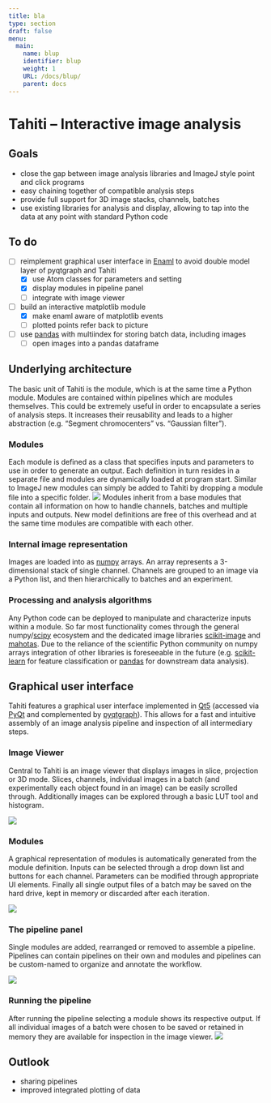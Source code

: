 ```yaml
---
title: bla
type: section
draft: false
menu:
  main:
    name: blup
    identifier: blup
    weight: 1
    URL: /docs/blup/
    parent: docs
---
```


# Tahiti – Interactive image analysis

## Goals
- close the gap between image analysis libraries and ImageJ style point and click programs
- easy chaining together of compatible analysis steps
- provide full support for 3D image stacks, channels, batches
- use existing libraries for analysis and display, allowing to tap into the data at any point with standard Python code

## To do

- [ ] reimplement graphical user interface in [Enaml][2] to avoid double model layer of pyqtgraph and Tahiti
	- [x] use Atom classes for parameters and setting
	- [x] display modules in pipeline panel
	- [ ] integrate with image viewer
- [ ] build an interactive matplotlib module
	- [x] make enaml aware of matplotlib events
	- [ ] plotted points refer back to picture
- [ ] use [pandas][10] with multiindex for storing batch data, including images
	- [ ] open images into a pandas dataframe

## Underlying architecture
The basic unit of Tahiti is the module, which is at the same time a Python module. Modules are contained within pipelines which are modules themselves. This could be extremely useful in order to encapsulate a series of analysis steps. It increases their reusability and leads to a higher abstraction (e.g. “Segment chromocenters” vs. “Gaussian filter”).

### Modules
Each module is defined as a class that specifies inputs and parameters to use in order to generate an output. Each definition in turn resides in a separate file and modules are dynamically loaded at program start. Similar to ImageJ new modules can simply be added to Tahiti by dropping a module file into a specific folder.
![][image-1]
Modules inherit from a base modules that contain all information  on how to handle channels, batches and multiple inputs and outputs. New model definitions are free of this overhead and at the same time modules are compatible with each other.

### Internal image representation
Images are loaded into as [numpy][12] arrays. An array represents a 3-dimensional stack of single channel. Channels are grouped to an image via a Python list, and then hierarchically to batches and an experiment.

### Processing and analysis algorithms
Any Python code can be deployed to manipulate and characterize inputs within a module. So far most functionality comes through the general numpy/[scipy][13] ecosystem and the dedicated image libraries [scikit-image][14] and [mahotas][15]. Due to the reliance of the scientific Python community on numpy arrays integration of other libraries is foreseeable in the future (e.g. [scikit-learn][16] for feature classification or [pandas][17] for downstream data analysis).

## Graphical user interface
Tahiti features a graphical user interface implemented in [Qt5][18] (accessed via [PyQt][19] and complemented by [pyqtgraph][20]). This allows for a fast and intuitive assembly of an image analysis pipeline and inspection of all intermediary steps.

### Image Viewer
Central to Tahiti is an image viewer that displays images in slice, projection or 3D mode. Slices, channels, individual images in a batch (and experimentally each object found in an image) can be easily scrolled through. Additionally images can be explored through a basic LUT tool and histogram.

![][image-2]

### Modules
A graphical representation of modules is automatically generated from the module definition. Inputs can be selected through a drop down list and buttons for each channel. Parameters can be modified through appropriate UI elements. Finally all single output files of a batch may be saved on the hard drive, kept in memory or discarded after each iteration.

![][image-3]

### The pipeline panel
Single modules are added, rearranged or removed to assemble a pipeline. Pipelines can contain pipelines on their own and modules and pipelines can be custom-named to organize and annotate the workflow.

![][image-4]

### Running the pipeline
After running the pipeline selecting a module shows its respective output. If all individual images of a batch were chosen to be saved or retained in memory they are available for inspection in the image viewer.
![][image-5]

## Outlook
- sharing pipelines
- improved integrated plotting of data

[2]:	https://nucleic.github.io/enaml/docs/index.html
[10]:	http://pandas.pydata.org/index.html
[12]:	http://www.numpy.org
[13]:	https://www.scipy.org
[14]:	http://mahotas.readthedocs.io/en/latest/index.html
[15]:	http://mahotas.readthedocs.io/en/latest/index.html
[16]:	http://scikit-learn.org/stable/
[17]:	http://pandas.pydata.org/index.html
[18]:	https://www.qt.io
[19]:	https://www.riverbankcomputing.com/news
[20]:	http://www.pyqtgraph.org

[image-1]:	docs/images/module-definition.jpg
[image-2]:	docs/images/image-viewer.jpg
[image-3]:	docs/images/module-gui.jpg
[image-4]:	docs/images/pipeline.jpg
[image-5]:	docs/images/pipeline-viewing.jpg
